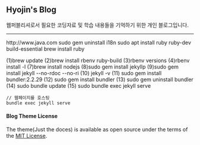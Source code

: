 

## Hyojin's Blog

웹퍼블리셔로서 필요한 코딩자료 및 학습 내용들을 기억하기 위한 개인 블로그입니다.

<hr>
http://www.java.com 
sudo gem uninstall i18n
sudo apt install ruby ruby-dev build-essential
brew install ruby

(1)brew update
(2)brew install rbenv ruby-build
(3)rbenv versions
(4)rbenv install -l
(7)brew install nodejs
(8)sudo gem install jekyllp
(9)sudo gem install jekyll --no-rdoc --no-ri
(10) jekyll -v
(11) sudo gem install bundler:2.2.29
(12) sudo  gem install bundler
(13) sudo  gem uninstall bundler
(14) sudo bundle update
(15) sudo bundle exec jekyll serve

```
// 웹페이지를 호스팅
bundle exec jekyll serve
```

#### Blog Theme License
The theme(Just the doces) is available as open source under the terms of the [MIT License](http://opensource.org/licenses/MIT).
